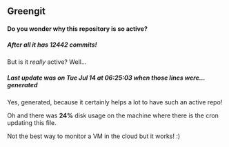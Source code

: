 ## Greengit

#### Do you wonder why this repository is so active?

##### After all it has 12442 commits!

But is it *really* active? Well...

##### Last update was on Tue Jul 14 at 06:25:03 when those lines were... generated

Yes, generated, because it certainly helps a lot to have such an active repo!

Oh and there was **24%** disk usage on the machine
where there is the cron updating this file.

Not the best way to monitor a VM in the cloud but it works! :)
